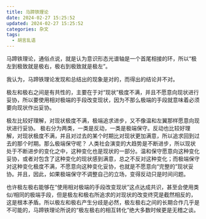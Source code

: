 ```yaml
---
title: 马蹄铁理论
date: 2024-02-27 15:25:52
updated: 2024-02-27 15:25:52
categories: 杂文
tags:
  - 胡言乱语
---
```


马蹄铁理论，通俗点说，就是认为意识形态光谱轴是一个首尾相接的环，所以“极左到极致就是极右，极右到极致就是极左”。

我认为，马蹄铁理论发现和总结出的现象是对的，而得出的结论并不对。

极左和极右之间是有共性的，主要在于对“现状”极度不满，并且不愿意向现状进行妥协，所以要使用相对极端的手段改变现状，因为不那么极端的手段就意味着必须要向现状作出妥协。

极左比较好理解，对现状极度不满，极端追求进步，又不像温和左翼那样愿意向现状进行妥协。
极右分为两类，一类是反动，一类是极端保守。反动也比较好理解，对现状极度不满，并且对过去的某个时期比对现状更加满意，所以追求回到过去的那个时期。那么极端保守呢？
人类社会演变的大趋势是不断进步，所以现状处于不断进步的变化之中，这种变化也是现状的一部分。温和保守愿意向这种变化妥协，或者对包含了这种变化的现状感到满意，总之不反对这种变化；而极端保守对这种变化极度不满，不愿意向这种变化妥协，也就是不愿意向“完整的”现状妥协。并且，因此，如果极端保守不调整自己的立场，变得反动只是时间问题。

也许极左极右能够在“使用相对极端的手段改变现状”这点达成共识，甚至会使用类似/相同的极端手段，但是极左和极右所追求的对现状的改变终究是截然相反的，这是根本矛盾。所以极左和极右产生分歧是必然，极左极右之间的长期合作几乎是不可能的，马蹄铁理论所说的“极左极右的相互转化”绝大多数时候更是无稽之谈。
